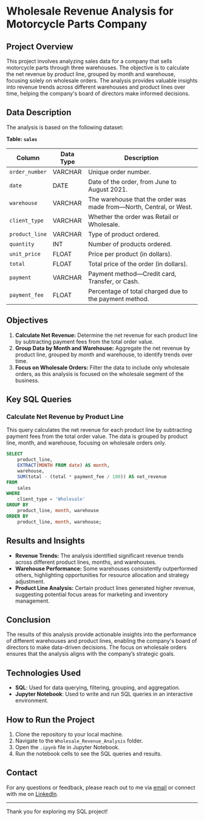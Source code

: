 # Wholesale Revenue Analysis for Motorcycle Parts Company

## Project Overview

This project involves analyzing sales data for a company that sells motorcycle parts through three warehouses. The objective is to calculate the net revenue by product line, grouped by month and warehouse, focusing solely on wholesale orders. The analysis provides valuable insights into revenue trends across different warehouses and product lines over time, helping the company's board of directors make informed decisions.

## Data Description

The analysis is based on the following dataset:

**Table: `sales`**

| Column         | Data Type | Description                                           |
|----------------|-----------|-------------------------------------------------------|
| `order_number` | VARCHAR   | Unique order number.                                  |
| `date`         | DATE      | Date of the order, from June to August 2021.          |
| `warehouse`    | VARCHAR   | The warehouse that the order was made from—North, Central, or West. |
| `client_type`  | VARCHAR   | Whether the order was Retail or Wholesale.            |
| `product_line` | VARCHAR   | Type of product ordered.                              |
| `quantity`     | INT       | Number of products ordered.                           |
| `unit_price`   | FLOAT     | Price per product (in dollars).                       |
| `total`        | FLOAT     | Total price of the order (in dollars).                |
| `payment`      | VARCHAR   | Payment method—Credit card, Transfer, or Cash.        |
| `payment_fee`  | FLOAT     | Percentage of total charged due to the payment method.|

## Objectives

1. **Calculate Net Revenue:** Determine the net revenue for each product line by subtracting payment fees from the total order value.
2. **Group Data by Month and Warehouse:** Aggregate the net revenue by product line, grouped by month and warehouse, to identify trends over time.
3. **Focus on Wholesale Orders:** Filter the data to include only wholesale orders, as this analysis is focused on the wholesale segment of the business.

## Key SQL Queries

### Calculate Net Revenue by Product Line
This query calculates the net revenue for each product line by subtracting payment fees from the total order value. The data is grouped by product line, month, and warehouse, focusing on wholesale orders only.

```sql
SELECT
    product_line,
    EXTRACT(MONTH FROM date) AS month,
    warehouse,
    SUM(total - (total * payment_fee / 100)) AS net_revenue
FROM
    sales
WHERE
    client_type = 'Wholesale'
GROUP BY
    product_line, month, warehouse
ORDER BY
    product_line, month, warehouse;
```

## Results and Insights

- **Revenue Trends:** The analysis identified significant revenue trends across different product lines, months, and warehouses.
- **Warehouse Performance:** Some warehouses consistently outperformed others, highlighting opportunities for resource allocation and strategy adjustment.
- **Product Line Analysis:** Certain product lines generated higher revenue, suggesting potential focus areas for marketing and inventory management.

## Conclusion

The results of this analysis provide actionable insights into the performance of different warehouses and product lines, enabling the company's board of directors to make data-driven decisions. The focus on wholesale orders ensures that the analysis aligns with the company’s strategic goals.

## Technologies Used

- **SQL**: Used for data querying, filtering, grouping, and aggregation.
- **Jupyter Notebook**: Used to write and run SQL queries in an interactive environment.

## How to Run the Project

1. Clone the repository to your local machine.
2. Navigate to the `Wholesale_Revenue_Analysis` folder.
3. Open the `.ipynb` file in Jupyter Notebook.
4. Run the notebook cells to see the SQL queries and results.

## Contact

For any questions or feedback, please reach out to me via [email](mailto:ld19rk@brocku.ca) or connect with me on [LinkedIn](https://www.linkedin.com/in/liam-doyle-6b88a12a4).

---

Thank you for exploring my SQL project!
